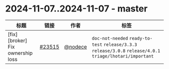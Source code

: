 # 2024-11-07..2024-11-07 - master
| 标题 | 链接 | 作者 | 标签 |
| - | :--: | :--: | - |
| [fix][broker] Fix ownership loss | [#23515](https://github.com/apache/pulsar/pull/23515) | [@nodece](https://github.com/nodece) | `doc-not-needed` `ready-to-test` `release/3.3.3` `release/3.0.8` `release/4.0.1` `triage/lhotari/important`  | 
